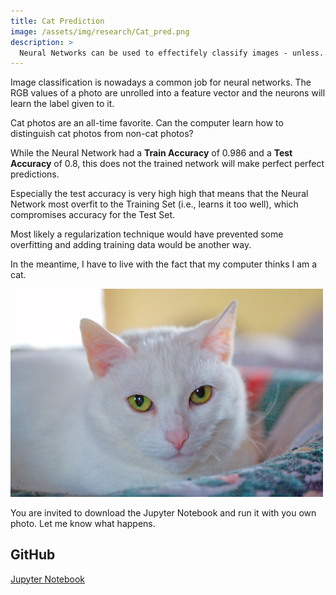 ```yaml
---
title: Cat Prediction
image: /assets/img/research/Cat_pred.png
description: >
  Neural Networks can be used to effectifely classify images - unless...
---
```


Image classification is nowadays a common job for neural networks. The RGB values of a photo are unrolled into a feature vector and the neurons will learn the label given to it.

Cat photos are an all-time favorite. Can the computer learn how to distinguish cat photos from non-cat photos?

While the Neural Network had a **Train Accuracy** of 0.986 and a **Test Accuracy** of 0.8, this does not the trained network will make perfect perfect predictions.

Especially the test accuracy is very high high that means that the Neural Network most overfit to the Training Set (i.e., learns it too well), which compromises accuracy for the Test Set.

Most likely a regularization technique would have prevented some overfitting and adding training data would be another way.

In the meantime, I have to live with the fact that my computer thinks I am a cat.

<img src="https://raw.githubusercontent.com/ChristianHallerX/Deeplearning.ai/master/1%20Neural%20Networks%20and%20Deep%20Learning/Week%204/Deep%20Neural%20Network%20Application%20Image%20Classification/images/my_image.jpg" alt="Cat" style="width:500px">

You are invited to download the Jupyter Notebook and run it with you own photo. Let me know what happens.

## GitHub

<a href="https://github.com/ChristianHallerX/Deeplearning.ai/blob/master/1%20Neural%20Networks%20and%20Deep%20Learning/Week%204/Deep%20Neural%20Network%20Application%20Image%20Classification/Deep%2BNeural%2BNetwork%2B-%2BApplication%2Bv8.ipynb" target="_blank">Jupyter Notebook</a>
